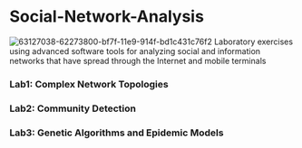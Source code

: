 # Social-Network-Analysis
![63127038-62273800-bf7f-11e9-914f-bd1c431c76f2](https://user-images.githubusercontent.com/50949470/111455134-1837a280-871e-11eb-8680-f765cf3109ae.png)
Laboratory exercises using advanced software tools for analyzing social and information networks that have spread through the Internet and mobile terminals
### Lab1: Complex Network Topologies
### Lab2: Community Detection
### Lab3: Genetic Algorithms and Epidemic Models
